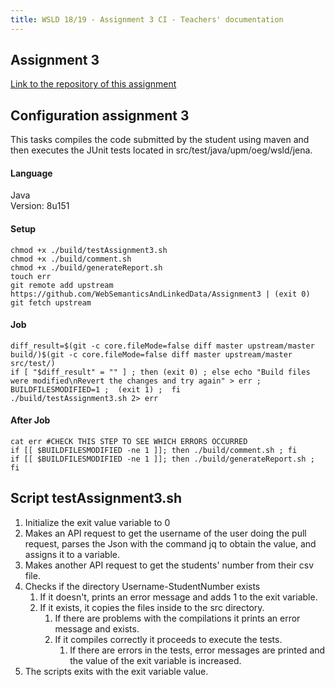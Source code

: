 ```yaml
---
title: WSLD 18/19 - Assignment 3 CI - Teachers' documentation
---
```


## Assignment 3

[Link to the repository of this assignment](https://github.com/WebSemanticsAndLinkedData/Assignment3)

## Configuration assignment 3
This tasks compiles the code submitted by the student using maven and then executes the JUnit tests located in src/test/java/upm/oeg/wsld/jena.

#### Language
Java <br>
Version: 8u151

#### Setup
```
chmod +x ./build/testAssignment3.sh
chmod +x ./build/comment.sh
chmod +x ./build/generateReport.sh
touch err
git remote add upstream https://github.com/WebSemanticsAndLinkedData/Assignment3 | (exit 0)
git fetch upstream
```
#### Job
```
diff_result=$(git -c core.fileMode=false diff master upstream/master build/)$(git -c core.fileMode=false diff master upstream/master src/test/)
if [ "$diff_result" = "" ] ; then (exit 0) ; else echo "Build files were modified\nRevert the changes and try again" > err ; BUILDFILESMODIFIED=1 ;  (exit 1) ;  fi
./build/testAssignment3.sh 2> err
```
#### After Job
```
cat err #CHECK THIS STEP TO SEE WHICH ERRORS OCCURRED
if [[ $BUILDFILESMODIFIED -ne 1 ]]; then ./build/comment.sh ; fi
if [[ $BUILDFILESMODIFIED -ne 1 ]]; then ./build/generateReport.sh ; fi
```

## Script testAssignment3.sh
1. Initialize the exit value variable to 0
2. Makes an API request to get the username of the user doing the pull request, parses the Json with the command jq to obtain the value, and assigns it to a variable.
3. Makes another API request to get the students' number from their csv file.
4. Checks if the directory Username-StudentNumber exists
    1. If it doesn't, prints an error message and adds 1 to the exit variable.
    2. If it exists, it copies the files inside to the src directory.
        1. If there are problems with the compilations it prints an error message and exists.
        2. If it compiles correctly it proceeds to execute the tests.
            1. If there are errors in the tests, error messages are printed and the value of the exit variable is increased.
5. The scripts exits with the exit variable value.
